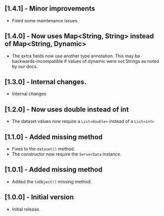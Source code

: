 ## [1.4.1] - Minor improvements

- Fixed some maintenance issues.

## [1.4.0] - Now uses Map<String, String> instead of Map<String, Dynamic>

- The extra fields now use another type annotation. This may be backwards-incompatible if values of dynamic were not Strings as noted by our docs.

## [1.3.0] - Internal changes.

- Internal changes

## [1.2.0] - Now uses double instead of int

- The dataset values now require a `List<double>` instead of a `List<int>`

## [1.1.0] - Added missing method

- Fixes to the `dataset()` method.
- The constructor now require the `ServerData` instance.

## [1.0.1] - Added missing method

- Added the `toObject()` missing method.

## [1.0.0] - Initial version

- Initial release.
